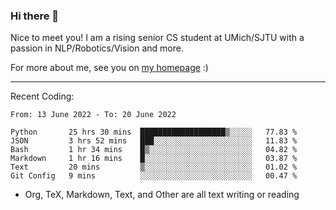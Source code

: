 ### Hi there 👋

Nice to meet you! I am a rising senior CS student at UMich/SJTU with a passion in NLP/Robotics/Vision and more. 

For more about me, see you on [my homepage](https://jiayipan.me) :)

---

Recent Coding:
<!--START_SECTION:waka-->

```text
From: 13 June 2022 - To: 20 June 2022

Python       25 hrs 30 mins  ███████████████████▒░░░░░   77.83 %
JSON         3 hrs 52 mins   ███░░░░░░░░░░░░░░░░░░░░░░   11.83 %
Bash         1 hr 34 mins    █▒░░░░░░░░░░░░░░░░░░░░░░░   04.82 %
Markdown     1 hr 16 mins    █░░░░░░░░░░░░░░░░░░░░░░░░   03.87 %
Text         20 mins         ▒░░░░░░░░░░░░░░░░░░░░░░░░   01.02 %
Git Config   9 mins          ░░░░░░░░░░░░░░░░░░░░░░░░░   00.47 %
```

<!--END_SECTION:waka-->
- Org, TeX, Markdown, Text, and Other are all text writing or reading
